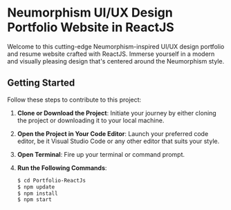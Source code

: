 # Neumorphism UI/UX Design Portfolio Website in ReactJS

Welcome to this cutting-edge Neumorphism-inspired UI/UX design portfolio and resume website crafted with ReactJS. Immerse yourself in a modern and visually pleasing design that's centered around the Neumorphism style.

## Getting Started

Follow these steps to contribute to this project:

1. **Clone or Download the Project**: Initiate your journey by either cloning the project or downloading it to your local machine.

2. **Open the Project in Your Code Editor**: Launch your preferred code editor, be it Visual Studio Code or any other editor that suits your style.

3. **Open Terminal**: Fire up your terminal or command prompt.

4. **Run the Following Commands**:

   ```bash
   $ cd Portfolio-ReactJs
   $ npm update
   $ npm install
   $ npm start
